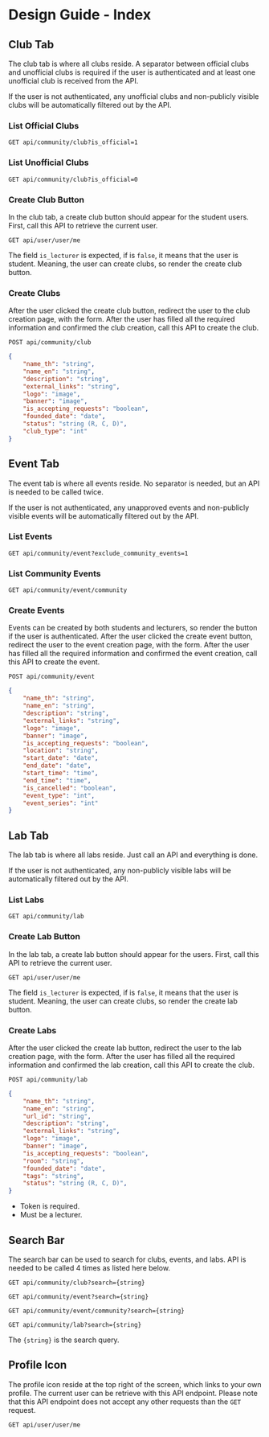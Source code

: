 # Design Guide - Index

## Club Tab

The club tab is where all clubs reside. A separator between official clubs and unofficial clubs is required if the user is authenticated and at least one unofficial club is received from the API.

If the user is not authenticated, any unofficial clubs and non-publicly visible clubs will be automatically filtered out by the API.

### List Official Clubs

`GET api/community/club?is_official=1`

### List Unofficial Clubs

`GET api/community/club?is_official=0`

### Create Club Button

In the club tab, a create club button should appear for the student users. First, call this API to retrieve the current user.

`GET api/user/user/me`

The field `is_lecturer` is expected, if is `false`, it means that the user is student. Meaning, the user can create clubs, so render the create club button.

### Create Clubs

After the user clicked the create club button, redirect the user to the club creation page, with the form. After the user has filled all the required information and confirmed the club creation, call this API to create the club.

`POST api/community/club`

```json
{
    "name_th": "string",
    "name_en": "string",
    "description": "string",
    "external_links": "string",
    "logo": "image",
    "banner": "image",
    "is_accepting_requests": "boolean",
    "founded_date": "date",
    "status": "string (R, C, D)",
    "club_type": "int"
}
```

## Event Tab

The event tab is where all events reside. No separator is needed, but an API is needed to be called twice.

If the user is not authenticated, any unapproved events and non-publicly visible events will be automatically filtered out by the API.

### List Events

`GET api/community/event?exclude_community_events=1`

### List Community Events

`GET api/community/event/community`

### Create Events

Events can be created by both students and lecturers, so render the button if the user is authenticated. After the user clicked the create event button, redirect the user to the event creation page, with the form. After the user has filled all the required information and confirmed the event creation, call this API to create the event.

`POST api/community/event`

```json
{
    "name_th": "string",
    "name_en": "string",
    "description": "string",
    "external_links": "string",
    "logo": "image",
    "banner": "image",
    "is_accepting_requests": "boolean",
    "location": "string",
    "start_date": "date",
    "end_date": "date",
    "start_time": "time",
    "end_time": "time",
    "is_cancelled": "boolean",
    "event_type": "int",
    "event_series": "int"
}
```

## Lab Tab

The lab tab is where all labs reside. Just call an API and everything is done.

If the user is not authenticated, any non-publicly visible labs will be automatically filtered out by the API.

### List Labs

`GET api/community/lab`

### Create Lab Button

In the lab tab, a create lab button should appear for the users. First, call this API to retrieve the current user.

`GET api/user/user/me`

The field `is_lecturer` is expected, if is `false`, it means that the user is student. Meaning, the user can create clubs, so render the create lab button.

### Create Labs

After the user clicked the create lab button, redirect the user to the lab creation page, with the form. After the user has filled all the required information and confirmed the lab creation, call this API to create the club.

`POST api/community/lab`

```json
{
    "name_th": "string",
    "name_en": "string",
    "url_id": "string",
    "description": "string",
    "external_links": "string",
    "logo": "image",
    "banner": "image",
    "is_accepting_requests": "boolean",
    "room": "string",
    "founded_date": "date",
    "tags": "string",
    "status": "string (R, C, D)",
}
```

- Token is required.
- Must be a lecturer.

## Search Bar

The search bar can be used to search for clubs, events, and labs. API is needed to be called 4 times as listed here below.

`GET api/community/club?search={string}`

`GET api/community/event?search={string}`

`GET api/community/event/community?search={string}`

`GET api/community/lab?search={string}`

The `{string}` is the search query.

## Profile Icon

The profile icon reside at the top right of the screen, which links to your own profile. The current user can be retrieve with this API endpoint. Please note that this API endpoint does not accept any other requests than the `GET` request.

`GET api/user/user/me`
